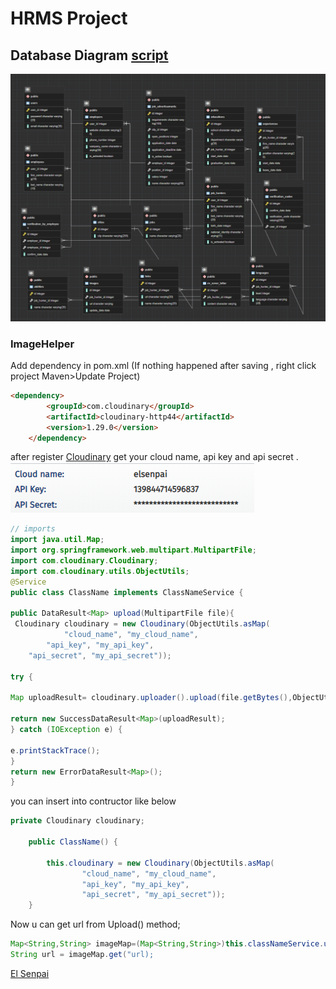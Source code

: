 # HRMS Project


## Database Diagram [script](https://github.com/ElSenpai/HRMS_Java/blob/master/hrms.sql)

![some](https://github.com/ElSenpai/HRMS_Java/blob/master/diagram.png)


### ImageHelper  

Add dependency in pom.xml (If nothing happened after saving , right click project Maven>Update Project)

```html
<dependency>
        <groupId>com.cloudinary</groupId>
        <artifactId>cloudinary-http44</artifactId>
        <version>1.29.0</version>
    </dependency>
```
after register   [Cloudinary](https://cloudinary.com/documentation/java_integration) get your cloud name, api key and api secret .
![some](https://github.com/ElSenpai/practice/blob/main/html/img/api.png)
```Java
// imports
import java.util.Map;
import org.springframework.web.multipart.MultipartFile;
import com.cloudinary.Cloudinary;
import com.cloudinary.utils.ObjectUtils;
@Service
public class ClassName implements ClassNameService { 

public DataResult<Map> upload(MultipartFile file){
 Cloudinary cloudinary = new Cloudinary(ObjectUtils.asMap(
          	"cloud_name", "my_cloud_name",
       	"api_key", "my_api_key",
	"api_secret", "my_api_secret"));

try {
			
Map uploadResult= cloudinary.uploader().upload(file.getBytes(),ObjectUtils.emptyMap());
				
return new SuccessDataResult<Map>(uploadResult);
} catch (IOException e) {
				
e.printStackTrace();
}
return new ErrorDataResult<Map>();
}
```

you can insert into contructor like below
```Java
private Cloudinary cloudinary;
	
	public ClassName() {

		this.cloudinary = new Cloudinary(ObjectUtils.asMap(
				"cloud_name", "my_cloud_name",
				"api_key", "my_api_key",
				"api_secret", "my_api_secret"));
	}
```
Now u can get url from Upload() method;  
```Java
Map<String,String> imageMap=(Map<String,String>)this.classNameService.upload(file).getData();
String url = imageMap.get("url);
```
[El Senpai](https://github.com/ElSenpai/)

